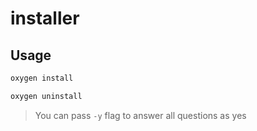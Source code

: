 # installer

## Usage

```sh
oxygen install
```

```sh
oxygen uninstall
```

> You can pass `-y` flag to answer all questions as yes
